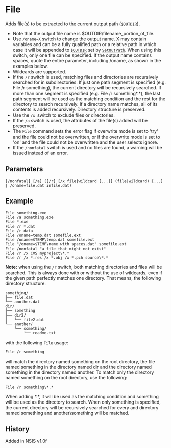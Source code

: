 # File

Adds file(s) to be extracted to the current output path ([`$OUTDIR`][1]).

* Note that the output file name is $OUTDIR\filename\_portion\_of\_file.
* Use `/oname=X` switch to change the output name. X may contain variables and can be a fully qualified path or a relative path in which case it will be appended to [`$OUTDIR`][1] set by [`SetOutPath`][2]. When using this switch, only one file can be specified. If the output name contains spaces, quote the entire parameter, including /oname, as shown in the examples below.
* Wildcards are supported.
* If the `/r` switch is used, matching files and directories are recursively searched for in subdirectories. If just one path segment is specified (e.g. File /r something), the current directory will be recursively searched. If more than one segment is specified (e.g. File /r something\*.*), the last path segment will be used as the matching condition and the rest for the directory to search recursively. If a directory name matches, all of its contents is added recursively. Directory structure is preserved.
* Use the `/x `switch to exclude files or directories.
* If the `/a` switch is used, the attributes of the file(s) added will be preserved.
* The `File` command sets the error flag if overwrite mode is set to 'try' and the file could not be overwritten, or if the overwrite mode is set to 'on' and the file could not be overwritten and the user selects ignore.
* If the `/nonfatal` switch is used and no files are found, a warning will be issued instead of an error.

## Parameters

    [/nonfatal] [/a] ([/r] [/x file|wildcard [...]] (file|wildcard) [...] | /oname=file.dat infile.dat)

## Example

    File something.exe
    File /a something.exe
    File *.exe
    File /r *.dat
    File /r data
    File /oname=temp.dat somefile.ext
    File /oname=$TEMP\temp.dat somefile.ext
    File "/oname=$TEMP\name with spaces.dat" somefile.ext
    File /nonfatal "a file that might not exist"
    File /r /x CVS myproject\*.*
    File /r /x *.res /x *.obj /x *.pch source\*.*

**Note:** when using the `/r` switch, both matching directories and files will be searched. This is always done with or without the use of wildcards, even if the given path perfectly matches one directory. That means, the following directory structure:

    something/
    ├── file.dat
    └── another.dat
    dir/
    ├── something
    ├── dir2/
    │   └── file2.dat
    └── another/
        └── something/
            └── readme.txt

with the following `File` usage:

    File /r something

will match the directory named something on the root directory, the file named something in the directory named dir and the directory named something in the directory named another. To match only the directory named something on the root directory, use the following:

    File /r something\*.*

When adding \*.*, it will be used as the matching condition and something will be used as the directory to search. When only something is specified, the current directory will be recursively searched for every and directory named something and another\something will be matched.

## History

Added in NSIS v1.0f

[1]: ../Variables/OUTDIR.md
[2]: SetOutPath.md
